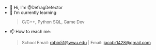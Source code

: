- 👋 Hi, I’m @DefragDefector
- 🌱 I’m currently learning:
   >C/C++,
   >Python
   >SQL,
   >Game Dev
- 📫 How to reach me:
   > School Email: robin51@wwu.edu |
   > Email: jacobr1428@gmail.com

<!---
DefragDefector/DefragDefector is a ✨ special ✨ repository because its `README.md` (this file) appears on your GitHub profile.
You can click the Preview link to take a look at your changes.
--->
